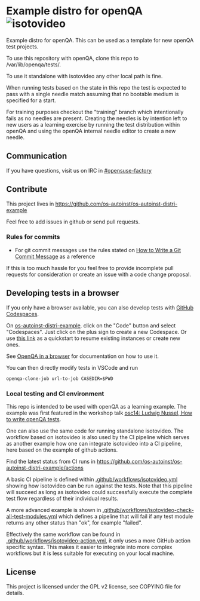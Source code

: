 # Example distro for openQA ![isotovideo](https://github.com/os-autoinst/os-autoinst-distri-example/workflows/isotovideo/badge.svg)

Example distro for openQA. This can be used as a template for new openQA test
projects.

To use this repository with openQA, clone this repo to
/var/lib/openqa/tests/<yourdistro>.

To use it standalone with isotovideo any other local path is fine.

When running tests based on the state in this repo the test is expected to
pass with a single needle match assuming that no bootable medium is specified
for a start.

For training purposes checkout the "training" branch which intentionally fails
as no needles are present. Creating the needles is by intention left to new
users as a learning exercise by running the test distribution within openQA
and using the openQA internal needle editor to create a new needle.

## Communication

If you have questions, visit us on IRC in
[#opensuse-factory](irc://chat.freenode.net/opensuse-factory)


## Contribute

This project lives in
https://github.com/os-autoinst/os-autoinst-distri-example

Feel free to add issues in github or send pull requests.

### Rules for commits

* For git commit messages use the rules stated on
  [How to Write a Git Commit Message](http://chris.beams.io/posts/git-commit/)
  as a reference

If this is too much hassle for you feel free to provide incomplete pull
requests for consideration or create an issue with a code change proposal.

## Developing tests in a browser

If you only have a browser available, you can also develop tests with
[GitHub Codespaces](https://docs.github.com/en/codespaces).

On
[os-autoinst-distri-example](https://github.com/os-autoinst/os-autoinst-distri-example).
click on the "Code" button and select "Codespaces". Just click on the plus sign
to create a new Codespace. Or use
[this link](https://codespaces.new/os-autoinst/os-autoinst-distri-example?quickstart=1)
as a quickstart to resume existing instances or create new ones.

See [OpenQA in a browser](https://open.qa/docs/#_openqa_in_a_browser) for
documentation on how to use it.

You can then directly modify tests in VSCode and run
```
openqa-clone-job url-to-job CASEDIR=$PWD
```

### Local testing and CI environment

This repo is intended to be used with openQA as a learning example. The
example was first featured in the workshop talk [osc14: Ludwig Nussel, How to
write openQA tests](https://youtu.be/EM3XmaQXcLg).

One can also use the same code for running standalone isotovideo. The workflow
based on isotovideo is also used by the CI pipeline which serves as another
example how one can integrate isotovideo into a CI pipeline, here based on the
example of github actions.

Find the latest status from CI runs in
https://github.com/os-autoinst/os-autoinst-distri-example/actions

A basic CI pipeline is defined within
[.github/workflows/isotovideo.yml](.github/workflows/isotovideo.yml)
showing how isotovideo can be run against the tests. Note that this pipeline
will succeed as long as isotovideo could successfully execute the complete
test flow regardless of their individual results.

A more advanced example is shown in
[.github/workflows/isotovideo-check-all-test-modules.yml](.github/workflows/isotovideo-check-all-test-modules.yml)
which defines a pipeline that will fail if any test module returns any other
status than "ok", for example "failed".

Effectively the same workflow can be found in
[.github/workflows/isotovideo-action.yml](.github/workflows/isotovideo-action.yml),
it only uses a more GitHub action specific syntax. This makes it easier to
integrate into more complex workflows but it is less suitable for executing on
your local machine.

## License

This project is licensed under the GPL v2 license, see COPYING file for
details.
